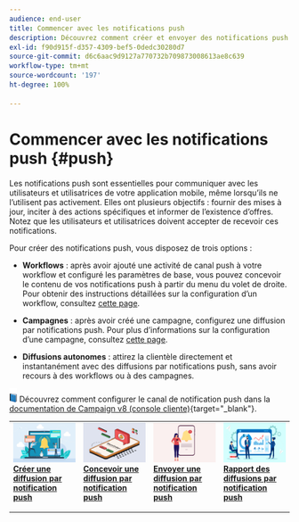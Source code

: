 ```yaml
---
audience: end-user
title: Commencer avec les notifications push
description: Découvrez comment créer et envoyer des notifications push à l’aide d’Adobe Campaign Web.
exl-id: f90d915f-d357-4309-bef5-0dedc30280d7
source-git-commit: d6c6aac9d9127a770732b709873008613ae8c639
workflow-type: tm+mt
source-wordcount: '197'
ht-degree: 100%

---
```


# Commencer avec les notifications push {#push}

Les notifications push sont essentielles pour communiquer avec les utilisateurs et utilisatrices de votre application mobile, même lorsqu’ils ne l’utilisent pas activement. Elles ont plusieurs objectifs : fournir des mises à jour, inciter à des actions spécifiques et informer de l’existence d’offres. Notez que les utilisateurs et utilisatrices doivent accepter de recevoir ces notifications.

Pour créer des notifications push, vous disposez de trois options :

* **Workflows** : après avoir ajouté une activité de canal push à votre workflow et configuré les paramètres de base, vous pouvez concevoir le contenu de vos notifications push à partir du menu du volet de droite. Pour obtenir des instructions détaillées sur la configuration d’un workflow, consultez [cette page](../workflows/gs-workflows.md).

* **Campagnes** : après avoir créé une campagne, configurez une diffusion par notifications push. Pour plus d’informations sur la configuration d’une campagne, consultez [cette page](../campaigns/gs-campaigns.md).

* **Diffusions autonomes** : attirez la clientèle directement et instantanément avec des diffusions par notifications push, sans avoir recours à des workflows ou à des campagnes.

![](../assets/do-not-localize/book.png) Découvrez comment configurer le canal de notification push dans la [documentation de Campaign v8 (console cliente)](https://experienceleague.adobe.com/docs/campaign/campaign-v8/campaigns/send/push.html?lang=fr){target="_blank"}.

<table style="table-layout:fixed"><tr style="border: 0;">
<td>
<a href="create-push.md">
<img alt="Créer une diffusion par notification push" src="assets/do-not-localize/push_create.jpeg">
</a>
<div><a href="create-push.md"><strong>Créer une diffusion par notification push</strong>
</div>
<p>
</td>
<td>
<a href="content-push.md">
<img alt="Concevoir une diffusion par notification push" src="assets/do-not-localize/push_design.jpeg">
</a>
<div>
<a href="content-push.md"><strong>Concevoir une diffusion par notification push<strong></strong></a>
</div>
<p></td>
<td>
<a href="send-push.md">
<img alt="Envoyer une diffusion par notification push" src="assets/do-not-localize/push_send.jpeg">
</a>
<div>
<a href="send-push.md"><strong>Envoyer une diffusion par notification push</strong></a>
</div>
<p>
</td>
<td>
<a href="send-push.md">
<img alt="Rapport des diffusions par notification push" src="assets/do-not-localize/push_report.jpeg">
</a>
<div>
<a href="send-push.md"><strong>Rapport des diffusions par notification push</strong></a>
</div>
<p>
</td>
</tr></table>